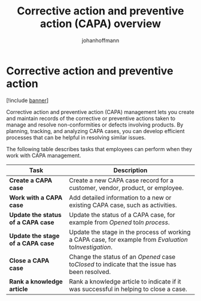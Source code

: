 ﻿---
title: Corrective action and preventive action (CAPA) overview
description: Corrective action and preventive action (CAPA) management lets you create and maintain records of the corrective or preventive actions taken to manage and resolve non-conformities or defects involving products.
author: johanhoffmann
ms.author: johanho
ms.reviewer: kamaybac
ms.search.form:
ms.topic: how-to
ms.date: 11/25/2024
ms.custom: 
  - bap-template
---

# Corrective action and preventive action

[!include [banner](../../includes/banner.md)]

Corrective action and preventive action (CAPA) management lets you create and maintain records of the corrective or preventive actions taken to manage and resolve non-conformities or defects involving products. By planning, tracking, and analyzing CAPA cases, you can develop efficient processes that can be helpful in resolving similar issues.

The following table describes tasks that employees can perform when they work with CAPA management.

| Task | Description |
|--|--|
| **Create a CAPA case** | Create a new CAPA case record for a customer, vendor, product, or employee. |
| **Work with a CAPA case** | Add detailed information to a new or existing CAPA case, such as activities. |
| **Update the status of a CAPA case** | Update the status of a CAPA case, for example from *Opened* to*In process*. |
| **Update the stage of a CAPA case** | Update the stage in the process of working a CAPA case, for example from *Evaluation* to*Investigation*. |
| **Close a CAPA case** | Change the status of an *Opened* case to*Closed* to indicate that the issue has been resolved. |
| **Rank a knowledge article** | Rank a knowledge article to indicate if it was successful in helping to close a case. |
